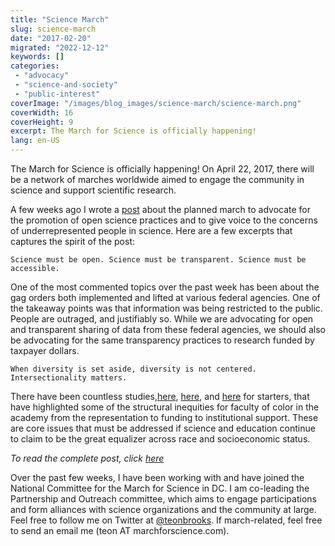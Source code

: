 ```yaml
---
title: "Science March"
slug: science-march
date: "2017-02-20"
migrated: "2022-12-12"
keywords: []
categories:
 - "advocacy"
 - "science-and-society"
 - "public-interest"
coverImage: "/images/blog_images/science-march/science-march.png"
coverWidth: 16
coverHeight: 9
excerpt: The March for Science is officially happening!
lang: en-US
---
```


The March for Science is officially happening! On April 22, 2017, there will be a network of marches worldwide aimed to engage the community in science and support scientific research.

A few weeks ago I wrote a [post](https://teonbrooks.com/blog/few-remarks-on-the-planned-mfs/) about the planned march to advocate for the promotion of open science practices and to give voice to the concerns of underrepresented people in science. Here are a few excerpts that captures the spirit of the post:

    Science must be open. Science must be transparent. Science must be accessible.

One of the most commented topics over the past week has been about the gag orders both implemented and lifted at various federal agencies. One of the takeaway points was that information was being restricted to the public. People are outraged, and justifiably so. While we are advocating for open and transparent sharing of data from these federal agencies, we should also be advocating for the same transparency practices to research funded by taxpayer dollars.

    When diversity is set aside, diversity is not centered. Intersectionality matters.

There have been countless studies,[here](https://www.chronicle.com/article/the-invisible-labor-of-minority-professors/), [here](http://journals.plos.org/plosone/article?id=10.1371/journal.pone.0114736), and [here](http://www.nature.com/news/2011/110818/full/news.2011.485.html) for starters, that have highlighted some of the structural inequities for faculty of color in the academy from the representation to funding to institutional support. These are core issues that must be addressed if science and education continue to claim to be the great equalizer across race and socioeconomic status.

*To read the complete post, click [here](https://teonbrooks.com/blog/few-remarks-on-the-planned-mfs/)*


Over the past few weeks, I have been working with and have joined the National Committee for the March for Science in DC. I am co-leading the Partnership and Outreach committee, which aims to engage participations and form alliances with science organizations and the community at large. Feel free to follow me on Twitter at [@teonbrooks](https://twitter.com/teonbrooks). If march-related, feel free to send an email me (teon AT marchforscience.com).
